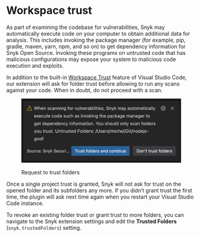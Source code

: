 # Workspace trust

As part of examining the codebase for vulnerabilities, Snyk may automatically execute code on your computer to obtain additional data for analysis. This includes invoking the package manager (for example, pip, gradle, maven, yarn, npm, and so on) to get dependency information for Snyk Open Source. Invoking these programs on untrusted code that has malicious configurations may expose your system to malicious code execution and exploits.

In addition to the built-in [Workspace Trust](https://code.visualstudio.com/docs/editor/workspace-trust) feature of Visual Studio Code, our extension will ask for folder trust before allowing to run any scans against your code. When in doubt, do not proceed with a scan.

<figure><img src="../../.gitbook/assets/vscode-trust (1).png" alt=""><figcaption><p>Request to trust folders</p></figcaption></figure>

Once a single project trust is granted, Snyk will not ask for trust on the opened folder and its subfolders any more. If you didn’t grant trust the first time, the plugin will ask next time again when you restart your Visual Studio Code instance.

To revoke an existing folder trust or grant trust to more folders, you can navigate to the Snyk extension settings and edit the **Trusted Folders** (`snyk.trustedFolders`) setting.
